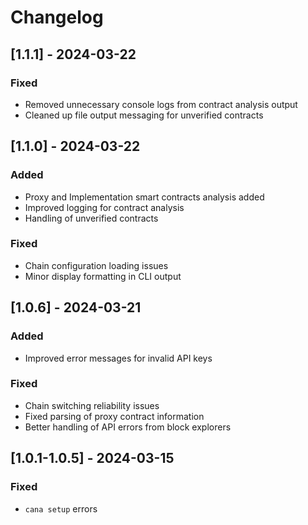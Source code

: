 # Changelog

## [1.1.1] - 2024-03-22

### Fixed
- Removed unnecessary console logs from contract analysis output
- Cleaned up file output messaging for unverified contracts

## [1.1.0] - 2024-03-22

### Added
- Proxy and Implementation smart contracts analysis added
- Improved logging for contract analysis
- Handling of unverified contracts

### Fixed
- Chain configuration loading issues
- Minor display formatting in CLI output


## [1.0.6] - 2024-03-21

### Added
- Improved error messages for invalid API keys

### Fixed
- Chain switching reliability issues
- Fixed parsing of proxy contract information
- Better handling of API errors from block explorers

## [1.0.1-1.0.5] - 2024-03-15

### Fixed
- `cana setup` errors

